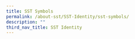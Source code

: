 ```yaml
---
title: SST Symbols
permalink: /about-sst/SST-Identity/sst-symbols/
description: ""
third_nav_title: SST Identity
---
```

